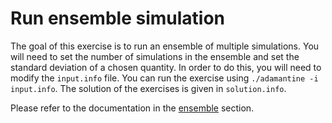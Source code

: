 Run ensemble simulation
=======================
The goal of this exercise is to run an ensemble of multiple simulations. You
will need to set the number of simulations in the ensemble and set the standard
deviation of a chosen quantity. In order to do this, you will need to modify the 
`input.info` file. You can run the exercise using `./adamantine -i input.info`. 
The solution of the exercises is given in `solution.info`.

Please refer to the documentation in the
[ensemble](https://adamantine-sim.github.io/adamantine/doc/input_file.html#ensemble-optional)
section.
